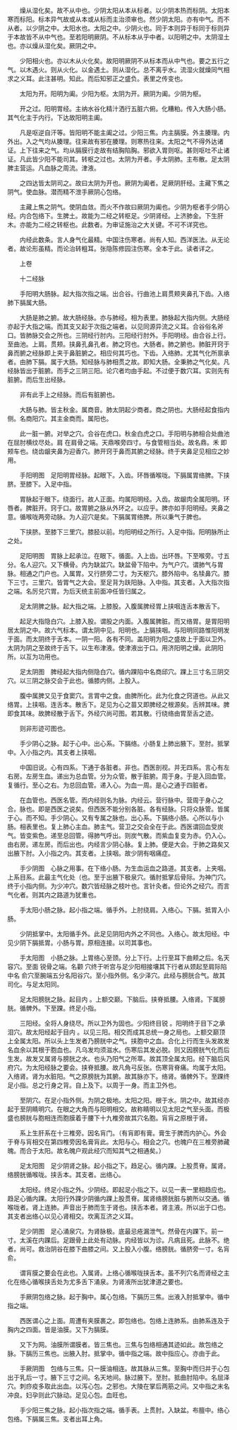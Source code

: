 <!-- { "loadSidebar": true } -->
　　燥从湿化矣。故不从中也。少阴太阳从本从标者。以少阴本热而标阴。太阳本寒而标阳。标本异气故或从本或从标而主治须审也。然少阴太阳。亦有中气。而不从者。以少阴之中。太阳水也。太阳之中。少阴火也。同于本则异于标同于标则异于本故皆不从中气也。至若阳明厥阴。不从标本从乎中者。以阳明之中。太阴湿土也。亦以燥从湿化矣。厥阴之中。

　　少阳相火也。亦以木从火化矣。故阳明厥阴不从标本而从中气也。要之五行之气。以木遇火。则从火化。以金遇土。则从湿化。总不离乎水。流湿火就燥同气相求之义耳。此注甚明。知此。而后知邪正之盛负。表里之传变也。

　　太阳为开。阳明为阖。少阳为枢。太阴为开。厥阴为阖。少阴为枢。

　　开之过。阳明胃经。主纳水谷化精汁洒行五脏六俯。化糟粕。传入大肠小肠。其气化主于内行。下达故阳明主阖。

　　凡是呕逆自汗等。皆阳明不能主阖之过。少阳三焦。内主膈膜。外主腠理。内外出。入之气均从腠理。往来故有邪在腠理。则寒热往来。太阳之气不得外达诸证。上下往来之气。均从膈膜行走故有结胸陷胸。邪欲入胃则呕。甚则呕吐不止诸证。凡此皆少阳不能司其。转枢之过也。太阴为开者。手太阴肺。主布散。足太阴脾主营运。凡血脉之周流。津液。

　　之四达皆太阴司之。故曰太阴为开也。厥阴为阖者。足厥阴肝经。主藏下焦之阴气。使血脉。潜而精不泄手厥阴心包络。

　　主藏上焦之阴气。使阴血敛。而火不作故曰厥阴为阖也。少阴为枢者手少阴心经。内合包络下。生脾土。故能为二经之转枢足。少阴肾经。上济肺金。下生肝木。亦能为二经之转枢也。此数者。为审证施治之大关键。不可不详究也。

　　内经此数条。言人身气化最精。中国注伤寒者。尚有人知。西洋医法。从无论者。故论形虽精。而论治转粗耳。张隐陈修园注伤寒。全本于此。读者详之。

　　上卷

　　十二经脉

　　手阳明大肠脉。起大指次指之端。出合谷。行曲池上肩贯颊夹鼻孔下齿。入络肺下膈属大肠。

　　大肠是肺之腑。故大肠经脉。亦与肺经。相为表里。肺脉起大指内侧。大肠经亦起于大指之端。而其支又起于次指之端者。以见同源异流之义耳。合谷俗名斧口。皆肺脉交会之所也。三阴经行肘内。三阳经行肘外。手阳明经。由合谷上行。至曲池。上肩。贯颊。挟鼻孔鼻孔者。肺之窍也。大肠者。肺之腑也。肺脏开窍于鼻而腑之经脉即上夹于鼻脏腑之。相应何其巧也。下齿。入络肺。尤其气化所禀承者。由肺下膈。属于大肠。知经脉与肺相贯之故。即知大肠。全秉肺之气化矣。凡经脉皆出于脏腑。而手之三阴三阳。论穴者均由手起。不过便于数穴耳。实则先有脏腑。而后生出经脉。

　　非有此手上之经脉。而后有脏腑也。

　　大肠与肺。皆主秋金。属商音。肺太阴起少商者。商之阴也。大肠经起食指内侧。名商阳穴。其主金商而。属阳也。

　　此一脏一腑。对举之穴。合谷在虎口。秋金白虎之口。手阳明与肺相合处曲池在屈肘横纹尽处。肩 在肩骨之端。天鼎喉旁四寸。与食管相当处。故名鼎。禾 即颊车也。绕齿龈夹鼻为迎香穴。肺开窍于鼻而其腑之经脉。终于夹鼻足见相应之妙用。

　　手阳明图　足阳明胃经脉。起眼下。入齿。环唇循喉咙。下膈属胃络脾。下挟脐。至膝下。入足中指。

　　胃脉起于眼下。绕面行。故人正面。均属阳明经。入齿。故龈肉全属阳明。环唇者。脾脏开。窍于口。故胃腑之脉从外环之。以应乎。脾亦如手阳明经。夹鼻之意。循喉咙两旁动脉。为人迎穴是矣。下膈属胃络脾。所以秉气于脾也。

　　下挟脐。至膝下三里穴。膝胫以前。均阳明经之所行。入足中指。阳明脉所止之处。

　　足阳明图　胃脉上起承泣。在眼下。循面。入上齿。出环唇。下至喉旁。寸五分。名人迎穴。又下横骨。内为缺盆穴。缺盆骨下陷中。为气户穴。谓肺气与胃脉。相通之门户也。入属胃。又行脐旁二寸。为天枢穴。膝外陷中。名犊鼻穴。膝下三寸。三里穴。皆胃气之大会。至足背为趺阳脉。入中指。其支者。入大指次指之端。名厉兑穴胃。为后天统主前面冲任皆归属之。

　　足太阴脾之脉。起大指之端。上膝股。入腹属脾经胃上挟咽连舌本散舌下。

　　起足大指隐白穴。上膝入股。谓股之内面。入腹属脾脏。而又络胃。是胃阳明居太阴之中。故六气标本。谓太阴中见。阳明也。上膈挟咽。与阳明同路惟阳明发于面。而太阴终于舌本。一阴一阳。各有不同。盖阳明为阳之盛故上于面以卫外。太阴为阴之至故终于舌下。以生布津液。使津液出于口。用济阳明之燥。此阴阳所。以互为功用也。

　　足太阴图　脾经起大指内侧隐白穴。循内踝陷中名商邱穴。踝上三寸名三阴交穴。以三阴之脉交会于此也。循膝内侧。上股入。

　　腹中属脾又见于食窦穴。言胃中之食。由脾所化。此为化食之窍道也。从此又络胃。上挟咽。连舌本。散舌下。足见为心之苗又即脾经之根源矣。舌辨其味。脾即食其味。故脾经散于舌下。外经穴尚可图。若其散。行绕络由胃至舌之迹。

　　则非形迹可图也。

　　手少阴心之脉。起于心中。出心系。下膈络。小肠复上肺出腋下。至肘。抵掌中。入小指之内。其支者上挟咽。

　　中国旧说。心有四系。下通于各脏者。非也。西医剖视。并无四系。言心有左右房。左房生血。递出为总血管。分为众管。散于脏腑。周于身。于是入回血管。复循行。至心之右。为总回血管。递入心。为血一周。是心之通于四脏者。

　　在血管也。西医名管。而内经则名为脉。内经云。营行脉中。营周于身心之合。脉也。即是西医之说矣。但西医不能分别各脏。各有经脉。只将众脉管。皆属于心。而不知。手少阴心。又有专属之脉也。出心系。下膈络小肠。心所以与小肠。相表里也。复上肺心主血。肺主气。营卫之交会全在于此。西医谓回血受炭气。皆变紫色。递至总回管。得肺气呼出。则炭气散。而紫血复变为赤。仍入心。由右房。递左房。而后出也。内经言少阴心脉。复上肺。便是大会。于肺之路矣又出腋下肘。入小指之内。其支者。上挟咽。故少阴有咽痛症。

　　手少阴图　心脉之用事。在下络小肠。为生血运血之路道。其支者。上夹咽。上系目系。此最主气化处（也。至于出腋下极泉穴。循肘抵掌后骨际。为神门穴。终于小指内侧。为少冲穴。数穴皆经脉之枝叶也。言针灸者。但论外之经穴。而言气化者。则其内之路道为犹重也。

　　手太阳小肠之脉。起小指之端。循手外。上肘绕肩。入络心。下膈。抵胃入小肠。

　　少阴抵掌中。太阳循手外。此足见阴阳内外之不同也。入络心。故太阳经。中见少阴下膈抵胃。小肠与胃。原相连接。以司其事也。

　　手太阳图　小肠之脉。上胃络心至颈。分上下行。上行至耳下曲颊之后。名天容穴。至面 锐骨之端。名颧 穴终于听宫与足少阳相接壤其下行者从颈起至肩际陷中名 俞穴至腕端五分名阳谷穴。至小指外侧。名少泽穴。此经与膀胱合气。故其司化。与足太阳同。

　　足太阳膀胱之脉。起目内 。上额交巅。下脑后。挟脊抵腰。入络肾。下属膀胱。循髀外。下至踝。终足小指。

　　三阳经。全将人身绕尽。所以卫外为固也。少阳终目锐 。阳明终于目下之承泪穴。故太阳经起于目内 。以见三阳。相交而成其总统一身之局也。上额交巅顶上全属太阳。所以头上生发者乃膀胱中之气。挟胞中之血。合化上行而生头发故发名血余以其根于胞血也。凡乌发均须滋水。伤寒后其发必脱。则又因膀胱气化而后生发。故发又属肾与膀胱之水。也头乃阳气之所萃。故其顶全属太阳。经下脑后风府穴。为太阳经脉之要会。挟脊抵腰。故凡角弓反张。伤寒背脊痛。均属于太阳。入络肾。肾为水脏阳。气之原膀胱为其腑。故其脉亦下。络肾。循髀外下。至踝终足小指。总之行身之背。自上及下。以周于一身。而主卫外也。

　　至阴穴。在足小指外侧。为阴之极地。太阳之阳。根于水。阴之中。故其经亦起于至阴睛明穴。在眼之大角而与阳明相交。故称睛明以见太阳之气至头面。而极盛也膀胱与胞相连而胞膜着于腰下十九椎旁故其穴名胞。肓肓之原根于肾。

　　系上生肝系在十三椎旁。因名肓门。（有肓即有膏。膏生于脾而内护心。外会于脊与肓相交在第四椎旁因名膏肓此。太阳与心。相会之穴。也魄户在三椎旁肺藏魄。而合于太阳。故名魄户观此经穴而知其气之相通矣。）

　　足太阳图　足少阴肾之脉。起小指之下。趋足心。循内踝。上股贯脊。属肾。络膀胱循喉咙。挟舌本。其支者。出络心。

　　太阳经。终足小指之外。少阴经。即起足小指之下。以见一表一里相趋应也。趋足心循内踝。太阳行外踝少阴循内踝上股贯脊。属肾络膀胱脏与腑所以交通。循喉咙者。肾上连肺。声音出于肺而生于肾也。挟舌本者。肾主液。所以出于口也。其支者出络心以见心肾相交。坎离互济之义耳。

　　足少阴图　足心涌泉穴。为肾脉极。底最忌疮漏泄气。然骨在内踝下。前一寸。太溪在内踝后。足跟骨上此处有动脉。内经皆以为诊。凡病且死。此脉不。绝者。尚可。救治阴谷在膝下曲膝之间。又上股入小腹。络膀胱。循脐旁一寸。名肓俞。

　　谓肓膜之要会在此也。入属肾。上络心循喉咙挟舌本。虽不列穴名而肾经之主化在络心循喉挟舌处为尤多舌下涌泉。为肾液所出犹津道之要也。

　　手厥阴包络之脉。起于胸中。属心包络。下膈历三焦。出液入肘抵掌中。循中指之端。

　　西医谓心之上面。周遭有夹膜裹之。即包络也。包络上连肺系。由肺系连及于胸内之四面。皆是油膜。又下为膈膜。

　　又下为网。油膜所谓膜者。皆三焦也。三焦与包络相通其迹如此。故包络之脉。下膈历三焦也。出腋入肘。抵掌中。循中指之端。故中指应心。亦由于此。

　　手厥阴图　包络与三焦。只一膜油相连。故其脉从三焦。至胸中而归并于心包出于乳后一寸。腋下三寸之间。名天地间。脉过腋下。至肘。抵曲肘陷中。名屈泽穴。刺痧疫多取此出血。以泻心包。之邪也。大陵在掌后两筋之间。又中指之末名冲良。妇孕则此穴脉动。足见心包。血旺也。

　　手少阳三焦之脉。起小指次指之端。循手表。上贯肘。入缺盆。布膻中。络心包络。下膈属三焦。支者出耳上角。

